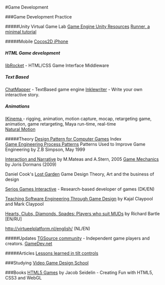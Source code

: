 #Game Development


###Game Development Practice

#####Unity 
Virtual Game Lab [Game Engine Unity Resources](http://www.virtualgamelab.com/unity-resources.html)
[Runner, a minimal tutorial](http://catlikecoding.com/unity/tutorials/runner/)

#####Mobile 
[Cocos2D iPhone](http://www.cocos2d-iphone.org/)

##### HTML Game development
[libRocket](http://librocket.com/) - HTML/CSS Game Interface Middleware


##### Text Based
[ChatMapper](http://www.chatmapper.com/) - TextBased game engine
[Inklewriter](http://www.inklestudios.com/inklewriter/) - Write your own interactive story.

##### Animations
[IKinema ](http://www.ikinema.com/) - rigging, animation, motion capture, mocap, retargeting game, animation, game retargeting, Maya run-time, real-time  
[Natural Motion ](http://www.naturalmotion.com/)  

#####Theory
[Design Pattern for Computer Games](http://mine-control.com/zack/patterns/gamepatterns.html) Index  
[Game Engineering Process Patterns](http://www.mine-control.com/zack/patterns/gameprocess.html) Patterns Used to Improve Game Engineering by Z.B Simpson, May 1999

[Interaction and Narrative](http://users.soe.ucsc.edu/~michaelm/publications/mateas-game-design-reader-2005.pdf) by M.Mateas and A.Stern, 2005 
[Game Mechanics](http://www.jorisdormans.nl/article.php?ref=machinations) by Joris Dormans (2009)  

Daniel Cook's [Lost Garden](http://www.lostgarden.com/) Game Design Theory, Art and the business of design

[Serios Games Interactive](http://www.seriousgames.dk/node/511) - Research-based developer of games (DK/EN)  

[Teaching Software Engineering Through Game Design](http://www.cs.vu.nl/~eliens/create/local/info/paper-game-se.pdf) by Kajal Claypool and Mark Claypool  

[Hearts, Clubs, Diamonds, Spades: Players who suit MUDs](http://www.mud.co.uk/richard/hcds.htm) by Richard Bartle [EN/RU]

http://virtueelplatform.nl/english/ (NL/EN)


#####Updates
[TGSource community](http://www.tigsource.com/) - Independent game players and creators.
[GameDev.net](http://www.gamedev.net/page/index.html) 


#####Articles
[Lessons learned in tilt controls](http://www.paradeofrain.com/2010/07/lessons-learned-in-tilt-controls/)

###Studying
[Video Game Design School](http://www.videogamedesignschools.org/)


###Books 
[HTML5 Games](http://blog.nihilogic.dk/) by Jacob Seidelin - Creating Fun with HTML5, CSS3 and WebGL 
